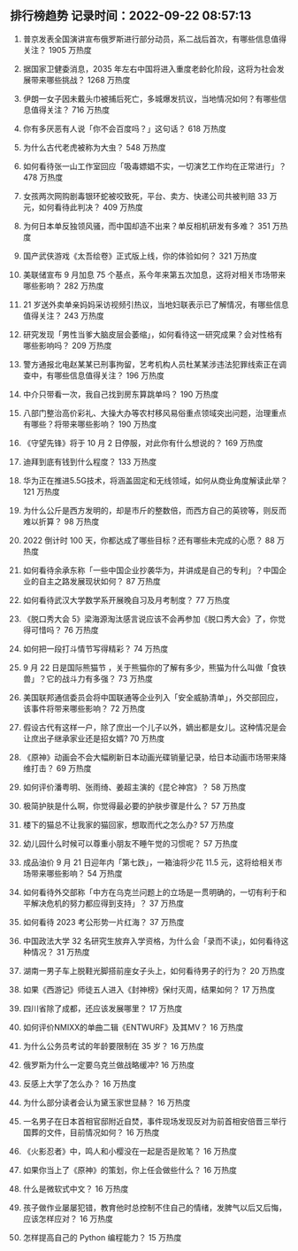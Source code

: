 
## 排行榜趋势 记录时间：2022-09-22 08:57:13
  
  1. 普京发表全国演讲宣布俄罗斯进行部分动员，系二战后首次，有哪些信息值得关注？ 1905 万热度
    
  2. 据国家卫健委消息，2035 年左右中国将进入重度老龄化阶段，这将为社会发展带来哪些挑战？ 1268 万热度
    
  3. 伊朗一女子因未戴头巾被捕后死亡，多城爆发抗议，当地情况如何？有哪些信息值得关注？ 716 万热度
    
  4. 你有多厌恶有人说「你不会百度吗？」这句话？ 618 万热度
    
  5. 为什么古代老虎被称为大虫？ 548 万热度
    
  6. 如何看待张一山工作室回应「吸毒嫖娼不实，一切演艺工作均在正常进行」？ 478 万热度
    
  7. 女孩两次网购剧毒银环蛇被咬致死，平台、卖方、快递公司共被判赔 33 万元，如何看待此判决？ 409 万热度
    
  8. 为何日本单反独领风骚，而中国却造不出来？单反相机研发有多难？ 351 万热度
    
  9. 国产武侠游戏《太吾绘卷》正式版上线，你的体验如何？ 321 万热度
    
  10. 美联储宣布 9 月加息 75 个基点，系今年来第五次加息，这将对相关市场带来哪些影响？ 282 万热度
    
  11. 21 岁送外卖单亲妈妈采访视频引热议，当地妇联表示已了解情况，有哪些信息值得关注？ 243 万热度
    
  12. 研究发现「男性当爹大脑皮层会萎缩」，如何看待这一研究成果？会对性格有哪些影响吗？ 209 万热度
    
  13. 警方通报北电赵某某已刑事拘留，艺考机构人员杜某某涉违法犯罪线索正在调查中，有哪些信息值得关注？ 196 万热度
    
  14. 中介只带看一次，我自己找到房东算跳单吗？ 190 万热度
    
  15. 八部门整治高价彩礼、大操大办等农村移风易俗重点领域突出问题，治理重点有哪些？将带来哪些影响？ 190 万热度
    
  16. 《守望先锋》将于 10 月 2 日停服，对此你有什么想说的？ 169 万热度
    
  17. 迪拜到底有钱到什么程度？ 133 万热度
    
  18. 华为正在推进5.5G技术，将涵盖固定和无线领域，如何从商业角度解读此举？ 121 万热度
    
  19. 为什么公斤是西方发明的，却是市斤的整数倍，而西方自己的英镑等，则反而难以折算？ 98 万热度
    
  20. 2022 倒计时 100 天，你都达成了哪些目标？还有哪些未完成的心愿？ 88 万热度
    
  21. 如何看待余承东称「一些中国企业抄袭华为，并讲成是自己的专利」？中国企业的自主之路发展现状如何？ 87 万热度
    
  22. 如何看待武汉大学数学系开展晚自习及月考制度？ 77 万热度
    
  23. 《脱口秀大会 5》梁海源淘汰感言说应该不会再参加《脱口秀大会》了，你觉得可惜吗？ 76 万热度
    
  24. 如何把一段打斗情节写得精彩？ 74 万热度
    
  25. 9 月 22 日是国际熊猫节 ，关于熊猫你的了解有多少，熊猫为什么叫做「食铁兽」？它的战斗力有多强？ 73 万热度
    
  26. 美国联邦通信委员会将中国联通等企业列入「安全威胁清单」，外交部回应，该事件将带来哪些影响？ 72 万热度
    
  27. 假设古代有这样一户，除了庶出一个儿子以外，嫡出都是女儿。这种情况是会让庶出子继承家业还是招女婿? 70 万热度
    
  28. 《原神》动画会不会大幅刷新日本动画光碟销量记录，给日本动画市场带来降维打击？ 69 万热度
    
  29. 如何评价潘粤明、张雨绮、姜超主演的《昆仑神宫》？ 58 万热度
    
  30. 极简护肤是什么啊，你觉得最必要的护肤步骤是什么？ 57 万热度
    
  31. 楼下的猫总不让我家的猫回家，想取而代之怎么办? 57 万热度
    
  32. 幼儿园什么时候可以尊重小朋友不睡午觉的习惯呢？ 57 万热度
    
  33. 成品油价 9 月 21 日迎年内「第七跌」，一箱油将少花 11.5 元，这将给相关市场带来哪些影响？ 54 万热度
    
  34. 如何看待外交部称「中方在乌克兰问题上的立场是一贯明确的，一切有利于和平解决危机的努力都应得到支持」？ 37 万热度
    
  35. 如何看待 2023 考公形势一片红海？ 37 万热度
    
  36. 中国政法大学 32 名研究生放弃入学资格，为什么会「录而不读」，如何看待这种情况？ 31 万热度
    
  37. 湖南一男子车上脱鞋光脚搭前座女子头上，如何看待男子的行为？ 20 万热度
    
  38. 如果《西游记》师徒五人进入《封神榜》保纣灭周，结果如何？ 17 万热度
    
  39. 四川省除了成都，还应该发展哪里？ 17 万热度
    
  40. 如何评价NMIXX的单曲二辑《ENTWURF》及其MV？ 16 万热度
    
  41. 为什么公务员考试的年龄要限制在 35 岁？ 16 万热度
    
  42. 俄罗斯为什么一定要乌克兰做战略缓冲? 16 万热度
    
  43. 反感上大学了怎么办？ 16 万热度
    
  44. 为什么部分读者会认为黛玉家世显赫？ 16 万热度
    
  45. 一名男子在日本首相官邸附近自焚，事件现场发现反对为前首相安倍晋三举行国葬的文件，目前情况如何？ 16 万热度
    
  46. 《火影忍者》中，鸣人和小樱没在一起是否是败笔？ 16 万热度
    
  47. 如果你当上了《原神》的策划，你上任会做些什么？ 16 万热度
    
  48. 什么是微软式中文？ 16 万热度
    
  49. 孩子做作业屡屡犯错，教育他时总控制不住自己的情绪，发脾气以后又后悔，应该怎样应对？ 16 万热度
    
  50. 怎样提高自己的 Python 编程能力？ 15 万热度
    